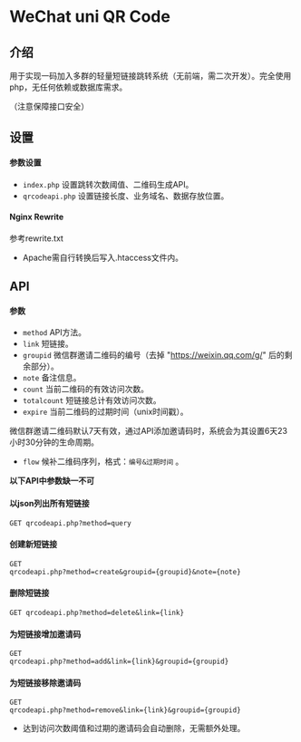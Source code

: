 # WeChat uni QR Code
## 介绍
用于实现一码加入多群的轻量短链接跳转系统（无前端，需二次开发）。完全使用php，无任何依赖或数据库需求。

（注意保障接口安全）
## 设置
#### 参数设置
* <code>index.php</code> 设置跳转次数阈值、二维码生成API。
* <code>qrcodeapi.php</code> 设置链接长度、业务域名、数据存放位置。
#### Nginx Rewrite
参考rewrite.txt
* Apache需自行转换后写入.htaccess文件内。
## API
#### 参数
* <code>method</code> API方法。
* <code>link</code> 短链接。
* <code>groupid</code> 微信群邀请二维码的编号（去掉 "https://weixin.qq.com/g/" 后的剩余部分）。
* <code>note</code> 备注信息。
* <code>count</code> 当前二维码的有效访问次数。
* <code>totalcount</code> 短链接总计有效访问次数。
* <code>expire</code> 当前二维码的过期时间（unix时间戳）。
 
 微信群邀请二维码默认7天有效，通过API添加邀请码时，系统会为其设置6天23小时30分钟的生命周期。
* <code>flow</code> 候补二维码序列，格式：<code>编号&过期时间</code> 。

**以下API中参数缺一不可**
#### 以json列出所有短链接
<code>GET qrcodeapi.php?method=query</code>
#### 创建新短链接
<code>GET qrcodeapi.php?method=create&groupid={groupid}&note={note}</code>
#### 删除短链接
<code>GET qrcodeapi.php?method=delete&link={link}</code>
#### 为短链接增加邀请码
<code>GET qrcodeapi.php?method=add&link={link}&groupid={groupid}</code>
#### 为短链接移除邀请码
<code>GET qrcodeapi.php?method=remove&link={link}&groupid={groupid}</code>
* 达到访问次数阈值和过期的邀请码会自动删除，无需额外处理。
